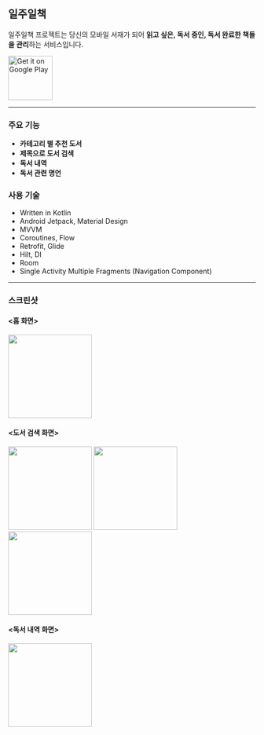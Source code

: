 ## 일주일책
일주일책 프로젝트는 당신의 모바일 서재가 되어 **읽고 싶은, 독서 중인, 독서 완료한 책들을 관리**하는 서비스입니다.

<a href='https://play.google.com/store/apps/details?id=com.lee.oneweekonebook'><img alt='Get it on Google Play' src='https://play.google.com/intl/en_us/badges/images/generic/en_badge_web_generic.png' height=90px/></a>

* * *
### 주요 기능
- **카테고리 별 추천 도서**
- **제목으로 도서 검색**
- **독서 내역**
- **독서 관련 명언**

### 사용 기술
- Written in Kotlin
- Android Jetpack, Material Design
- MVVM
- Coroutines, Flow
- Retrofit, Glide
- Hilt, DI
- Room
- Single Activity Multiple Fragments (Navigation Component)

***
### 스크린샷

#### <홈 화면>

<p float="left">
  <img src="https://user-images.githubusercontent.com/41672138/156165121-0df64318-2048-4230-b9e5-278dc7a2aeed.gif" width="170" />
</p>

#### <도서 검색 화면>

<p float="left">
  <img src="https://user-images.githubusercontent.com/41672138/158178266-a3531b88-08f7-4be1-9741-35fe37df73d4.jpeg" width="170" />
  <img src="https://user-images.githubusercontent.com/41672138/158178279-a9f7f13c-99fc-4681-9a7e-2c19496e69cd.jpeg" width="170" />
  <img src="https://user-images.githubusercontent.com/41672138/158178288-7a513197-eb96-4c41-8ae4-e95d8a4353e5.jpeg" width="170" />
</p>
                                                                                                                               
#### <독서 내역 화면>

<p float="left">
  <img src="https://user-images.githubusercontent.com/41672138/156165325-e27f1518-fdc8-41f1-a40f-edbc2b28f248.gif" width="170" />
</p>

